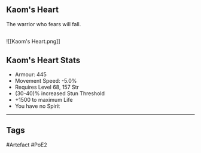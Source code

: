 ## Kaom's Heart
The warrior who fears will fall.
##
![[Kaom's Heart.png]]
## Kaom's Heart Stats
- Armour: 445
- Movement Speed: -5.0%
- Requires Level 68, 157 Str
- (30-40)% increased Stun Threshold
- +1500 to maximum Life
- You have no Spirit


---
## Tags
#Artefact
#PoE2